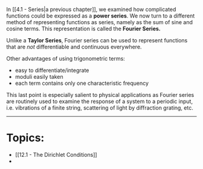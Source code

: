 In [[4.1 - Series|a previous chapter]], we examined how complicated functions could be expressed as a **power series**. We now turn to a different method of representing functions as series, namely as the sum of sine and cosine terms. This representation is called the **Fourier Series.**

Unlike a **Taylor Series**, Fourier series can be used to represent functions that are *not* differentiable and continuous everywhere. 

Other advantages of using trigonometric terms:
- easy to differentiate/integrate
- moduli easily taken
- each term contains only one characteristic frequency

This last point is especially salient to physical applications as Fourier series are routinely used to examine the response of a system to a periodic input, i.e. vibrations of a finite string, scattering of light by diffraction grating, etc.

___

# Topics:

- [[12.1 - The Dirichlet Conditions]]
- 
